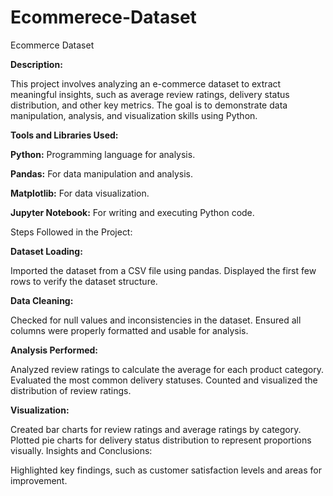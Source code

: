 # Ecommerece-Dataset
Ecommerce Dataset

**Description:**

This project involves analyzing an e-commerce dataset to extract meaningful insights, such as average review ratings, delivery status distribution, and other key metrics. The goal is to demonstrate data manipulation, analysis, and visualization skills using Python.

**Tools and Libraries Used:**

**Python:** Programming language for analysis.

**Pandas:** For data manipulation and analysis.

**Matplotlib:** For data visualization.

**Jupyter Notebook:** For writing and executing Python code.


Steps Followed in the Project:

**Dataset Loading:**

Imported the dataset from a CSV file using pandas.
Displayed the first few rows to verify the dataset structure.

**Data Cleaning:**

Checked for null values and inconsistencies in the dataset.
Ensured all columns were properly formatted and usable for analysis.

**Analysis Performed:**

Analyzed review ratings to calculate the average for each product category.
Evaluated the most common delivery statuses.
Counted and visualized the distribution of review ratings.

**Visualization:**

Created bar charts for review ratings and average ratings by category.
Plotted pie charts for delivery status distribution to represent proportions visually.
Insights and Conclusions:

Highlighted key findings, such as customer satisfaction levels and areas for improvement.

